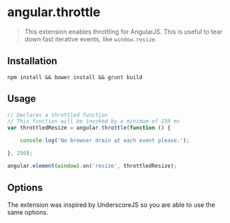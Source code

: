 # angular.throttle

> This extension enables throttling for AngularJS. This is useful to tear down fast iterative events, like `window.resize`.

## Installation

```shell
npm install && bower install && grunt build
```

## Usage

```js
// Declares a throttled function
// This function will be invoked by a minimum of 250 ms
var throttledResize = angular.throttle(function () {

    console.log('No browser drain at each event please.');

}, 250);

angular.element(window).on('resize', throttledResize);
```

## Options

The extension was inspired by UnderscoreJS so you are able to use the same options.